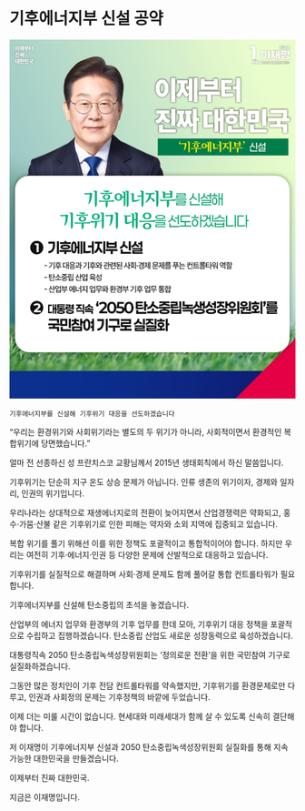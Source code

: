 # 기후에너지부 신설 공약

![공약 이미지](038.jpeg)

```
기후에너지부를 신설해 기후위기 대응을 선도하겠습니다
```

“우리는 환경위기와 사회위기라는 별도의 두 위기가 아니라, 사회적이면서 환경적인 복합위기에 당면했습니다.”

얼마 전 선종하신 성 프란치스코 교황님께서 2015년 생태회칙에서 하신 말씀입니다.

기후위기는 단순히 지구 온도 상승 문제가 아닙니다. 인류 생존의 위기이자, 경제와 일자리, 인권의 위기입니다.

우리나라는 상대적으로 재생에너지로의 전환이 늦어지면서 산업경쟁력은 약화되고, 홍수·가뭄·산불 같은 기후위기로 인한 피해는 약자와 소외 지역에
집중되고 있습니다.

복합 위기를 풀기 위해선 이를 위한 정책도 포괄적이고 통합적이어야 합니다. 하지만 우리는 여전히 기후·에너지·인권 등 다양한 문제에 산발적으로
대응하고 있습니다.

기후위기를 실질적으로 해결하며 사회·경제 문제도 함께 풀어갈 통합 컨트롤타워가 필요합니다.

기후에너지부를 신설해 탄소중립의 초석을 놓겠습니다.

산업부의 에너지 업무와 환경부의 기후 업무를 한데 모아, 기후위기 대응 정책을 포괄적으로 수립하고 집행하겠습니다. 탄소중립 산업도 새로운
성장동력으로 육성하겠습니다.

대통령직속 2050 탄소중립녹색성장위원회는 ‘정의로운 전환’을 위한 국민참여 기구로 실질화하겠습니다.

그동안 많은 정치인이 기후 전담 컨트롤타워를 약속했지만, 기후위기를 환경문제로만 다루고, 인권과 사회정의 문제는 기후정책의 바깥에 두었습니다.

이제 더는 미룰 시간이 없습니다. 현세대와 미래세대가 함께 살 수 있도록 신속히 결단해야 합니다.

저 이재명이 기후에너지부 신설과 2050 탄소중립녹색성장위원회 실질화를 통해 지속 가능한 대한민국을 만들겠습니다.

이제부터 진짜 대한민국.

지금은 이재명입니다.